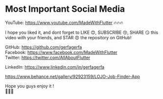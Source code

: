 

# Most Important Social Media
YouTube: https://www.youtube.com/MadeWithFlutter :fire::fire::fire:

I hope you liked it, and dont forget to LIKE :blush:, SUBSCRIBE :kissing_closed_eyes:, SHARE :smirk: this video with your friends, and STAR :heart_eyes: the repository on GitHub!


GitHub: https://github.com/gerfagerfa  
Facebook: https://www.facebook.com/MadeWithFlutter  
Twitter: https://twitter.com/AllAboutFlutter  

LinkedIn: https://www.linkedin.com/in/gerfagerfa


https://www.behance.net/gallery/92923159/LOJO-Job-Finder-App

Hope you guys enjoy it !  
:wave::wave::wave:
